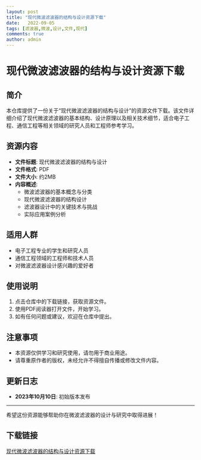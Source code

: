 ```yaml
---
layout: post
title: "现代微波滤波器的结构与设计资源下载"
date:   2022-09-05
tags: [滤波器,微波,设计,文件,现代]
comments: true
author: admin
---
```

# 现代微波滤波器的结构与设计资源下载

## 简介

本仓库提供了一份关于“现代微波滤波器的结构与设计”的资源文件下载。该文件详细介绍了现代微波滤波器的基本结构、设计原理以及相关技术细节，适合电子工程、通信工程等相关领域的研究人员和工程师参考学习。

## 资源内容

- **文件标题**: 现代微波滤波器的结构与设计
- **文件格式**: PDF
- **文件大小**: 约2MB
- **内容概述**:
  - 微波滤波器的基本概念与分类
  - 现代微波滤波器的结构设计
  - 滤波器设计中的关键技术与挑战
  - 实际应用案例分析

## 适用人群

- 电子工程专业的学生和研究人员
- 通信工程领域的工程师和技术人员
- 对微波滤波器设计感兴趣的爱好者

## 使用说明

1. 点击仓库中的下载链接，获取资源文件。
2. 使用PDF阅读器打开文件，开始学习。
3. 如有任何问题或建议，欢迎在仓库中提出。

## 注意事项

- 本资源仅供学习和研究使用，请勿用于商业用途。
- 请尊重原作者的版权，未经允许不得擅自传播或修改文件内容。

## 更新日志

- **2023年10月10日**: 初始版本发布

---

希望这份资源能够帮助你在微波滤波器的设计与研究中取得进展！

## 下载链接

[现代微波滤波器的结构与设计资源下载](https://pan.quark.cn/s/aff91bbafa4a)